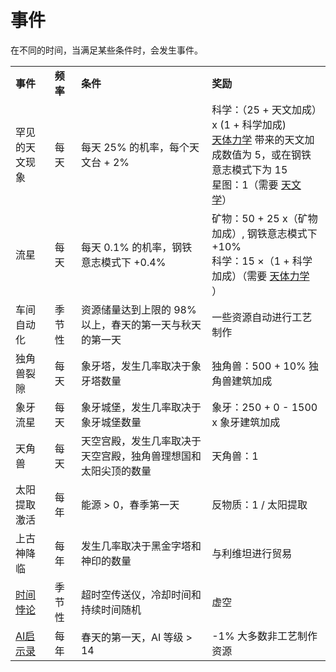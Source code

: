 # 事件

   <p>在不同的时间，当满足某些条件时，会发生事件。</p>
   <table class="wikitable">
    <tbody>
     <tr>
      <td class="em"><strong>事件 </td>
      <td class="em"><strong>频率</td>
      <td class="em"><strong>条件</td>
      <td class="em"><strong>奖励</td>
     </tr>
     <tr>
      <td style="text-align: left; ">罕见的天文现象 </td>
      <td style="text-align: left; ">每天 </td>
      <td style="text-align: left; ">每天 25% 的机率，每个天文台 + 2% </td>
      <td style="text-align: left; ">科学：（25 + 天文加成）x (1 + 科学加成)<br><a href="?file=001-猫咪百科/03-科学/01-科学#天体力学">天体力学</a> 带来的天文加成数值为 5，或在钢铁意志模式下为 15 <br>星图：1（需要 <a href="?file=001-猫咪百科/03-科学/01-科学#天文学">天文学</a>）</td>
     </tr>
     <tr>
      <td style="text-align: left; ">流星 </td>
      <td style="text-align: left; ">每天 </td>
      <td style="text-align: left; ">每天 0.1% 的机率，钢铁意志模式下 +0.4% </td>
      <td style="text-align: left; ">矿物：50 + 25 x（矿物加成）, 钢铁意志模式下 +10%<br>科学：15 ×（1 + 科学加成）（需要 <a href="?file=001-猫咪百科/03-科学/01-科学#天体力学">天体力学</a> ）</td>
     </tr>
     <tr>
      <td style="text-align: left; ">车间自动化 </td>
      <td style="text-align: left; ">季节性 </td>
      <td style="text-align: left; ">资源储量达到上限的 98% 以上，春天的第一天与秋天的第一天 </td>
      <td style="text-align: left; ">一些资源自动进行工艺制作 </td>
     </tr>
     <tr>
      <td style="text-align: left; ">独角兽裂隙 </td>
      <td style="text-align: left; ">每天 </td>
      <td style="text-align: left; ">象牙塔，发生几率取决于象牙塔数量 </td>
      <td style="text-align: left; ">独角兽：500 + 10% 独角兽建筑加成 </td>
     </tr>
     <tr>
      <td style="text-align: left; ">象牙流星 </td>
      <td style="text-align: left; ">每天 </td>
      <td style="text-align: left; ">象牙城堡，发生几率取决于象牙城堡数量 </td>
      <td style="text-align: left; ">象牙：250 + 0 - 1500 x 象牙建筑加成 </td>
     </tr>
     <tr>
      <td style="text-align: left; ">天角兽 </td>
      <td style="text-align: left; ">每天 </td>
      <td style="text-align: left; ">天空宫殿，发生几率取决于天空宫殿，独角兽理想国和太阳尖顶的数量 </td>
      <td style="text-align: left; ">天角兽：1 </td>
     </tr>
     <tr>
      <td style="text-align: left; ">太阳提取激活 </td>
      <td style="text-align: left; ">每年 </td>
      <td style="text-align: left; ">能源 > 0，春季第一天 </td>
      <td style="text-align: left; ">反物质：1 / 太阳提取  </td>
     </tr>
     <tr>
      <td style="text-align: left; ">上古神降临 </td>
      <td style="text-align: left; ">每年 </td>
      <td style="text-align: left; ">发生几率取决于黑金字塔和神印的数量 </td>
      <td style="text-align: left; ">与利维坦进行贸易 </td>
     </tr>
     <tr>
      <td style="text-align: left; "><a href="?file=005-名词解释/03-时间悖论">时间悖论</a> </td>
      <td style="text-align: left; ">季节性 </td>
      <td style="text-align: left; ">超时空传送仪，冷却时间和持续时间随机 </td>
      <td style="text-align: left; ">虚空 </td>
     </tr>
     <tr>
      <td style="text-align: left; "><a href="?file=007-常见问题/01-FAQ#AI启示录是什么">AI启示录</a> </td>
      <td style="text-align: left; ">每年 </td>
      <td style="text-align: left; ">春天的第一天，AI 等级 &gt; 14 </td>
      <td style="text-align: left; ">-1% 大多数非工艺制作资源 </td>
     </tr>
    </tbody>
   </table>
